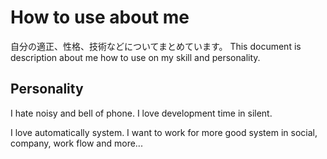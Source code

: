 # How to use about me

自分の適正、性格、技術などについてまとめています。
This document is description about me how to use on my skill and personality.

## Personality

I hate noisy and bell of phone.
I love development time in silent.

I love automatically system.
I want to work for more good system in social, company, work flow and more...
